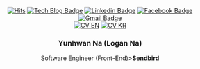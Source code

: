 <div align=center>
  
[![Hits](https://hits.seeyoufarm.com/api/count/incr/badge.svg?url=https%3A%2F%2Fgithub.com%2Fnayunhwan)](https://hits.seeyoufarm.com)
[![Tech Blog Badge](http://img.shields.io/badge/-Tech%20blog-black?style=flat-square&logo=github&link=https://nayunhwan.github.io/)](https://nayunhwan.github.io/)
[![Linkedin Badge](https://img.shields.io/badge/-LinkedIn-blue?style=flat-square&logo=Linkedin&logoColor=white&link=https://www.linkedin.com/in/nayunhwan/)](https://www.linkedin.com/in/nayunhwan/)
[![Facebook Badge](https://img.shields.io/badge/facebook-1877f2?style=flat-square&logo=facebook&logoColor=white&link=https://www.facebook.com/nayunhwan)](https://www.facebook.com/nayunhwan)
[![Gmail Badge](https://img.shields.io/badge/Gmail-d14836?style=flat-square&logo=Gmail&logoColor=white&link=mailto:nayunhwan.dev@gmail.com)](mailto:nayunhwan.dev@gmail.com)
<br/>
  [![CV EN](https://img.shields.io/static/v1?label=Download%20CV&message=EN&color=black)](https://nayunhwan.github.io/whoami/cv/Yunhwan_Na_CV.pdf)
  [![CV KR](https://img.shields.io/static/v1?label=Download%20CV&message=KR&color=black)](https://nayunhwan.github.io/whoami/cv/Yunhwan_Na_CV_KR.pdf)
<br/>
  <h3>Yunhwan Na (Logan Na)</h3>
  Software Engineer (Front-End)><b>Sendbird</b></a>
</div>
<a href="https://hits.seeyoufarm.com"><img src="https://hits.seeyoufarm.com/api/count/incr/badge.svg?url=https%3A%2F%2Fgithub.com%2Fseawavve" width=0/></a>






<!--
**nayunhwan/nayunhwan** is a ✨ _special_ ✨ repository because its `README.md` (this file) appears on your GitHub profile.

Here are some ideas to get you started:

- 🔭 I’m currently working on ...
- 🌱 I’m currently learning ...
- 👯 I’m looking to collaborate on ...
- 🤔 I’m looking for help with ...
- 💬 Ask me about ...
- 📫 How to reach me: ...
- 😄 Pronouns: ...
- ⚡ Fun fact: ...
-->
